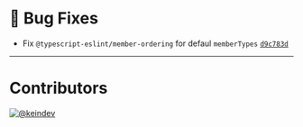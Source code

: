 # :bug: Bug Fixes

- Fix `@typescript-eslint/member-ordering` for defaul `memberTypes` [`d9c783d`](https://github.com/tagproject/ts-package-shared-config/commit/d9c783d918060225e5609ca47cc6d99edafac028)

---

# Contributors

[![@keindev](https://avatars.githubusercontent.com/u/4527292?v=4&s=40)](https://github.com/keindev)
